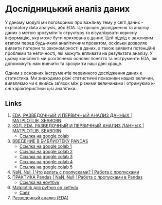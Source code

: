 
# Дослідницький аналіз даних

У даному модулі ми поговоримо про важливу тему у світі даних - exploratory data analysis, або EDA. Це процес дослідження та аналізу даних з метою зрозуміти їх структуру та візуалізувати корисну інформацію, яка може бути прихована в даних. Цей підхід є важливим етапом перед будь-яким аналітичним проектом, оскільки дозволяє виявити патерни та закономірності в даних, а також виявити потенційні проблеми та неточності, які можуть впливати на результати аналізу. У цьому конспекті ми розглянемо основні поняття та інструменти EDA, які допоможуть нам вивчити та зрозуміти наші дані краще.

Одним з основних інструментів первинного дослідження даних є статистика. Ми знаходимо різні статистичні показники наших величин, виявляємо чи є якийсь зв'язок між різними величинами і отримуємо к-сні характеристики цієї аналітики.

## Links

1. [EDA, РАЗВЕДОЧНЫЙ И ПЕРВИЧНЫЙ АНАЛИЗ ДАННЫХ | MATPLOTLIB, SEABORN](https://www.youtube.com/watch?v=uJpDzHGUamg&ab_channel=machinelearrrning)
2. [КОД. EDA, РАЗВЕДОЧНЫЙ И ПЕРВИЧНЫЙ АНАЛИЗ ДАННЫХ | MATPLOTLIB, SEABORN](https://www.youtube.com/watch?v=28XZf0Fv9-0&t=2s&ab_channel=machinelearrrning)
   - [Ссылка на google colab](https://colab.research.google.com/drive/1UzeZKZvjuwYjzVyDjOaah9uyfAGOHQj3)
3. [ВВЕДЕНИЕ В БИБЛИОТЕКУ PANDAS](https://www.youtube.com/watch?v=gJKN8zyG5c0&ab_channel=machinelearrrning)
   - [Ссылка на google colab 1](https://colab.research.google.com/drive/1YJdCdmkHkOTgviOf05QuZpoersxPSlZQ)
   - [Ссылка на google colab 2](https://colab.research.google.com/drive/1EhIEd39bB9W0Q9vz8Akyo9dsv4v7oO3F)
   - [Ссылка на google colab 3](https://colab.research.google.com/drive/1pSJY-VYW8U0oGaPDs4xCMrAb7yUKq2VU)
   - [Ссылка на google colab 4](https://colab.research.google.com/drive/1UtuuNzlqCMcALSZw2T350smqdACTidtx)
   - [Ссылка на google colab 5](https://colab.research.google.com/drive/11YJoNh5VO18ivaMnM_ODaNETNSAnOBbm)
4. [NaN, Null | Что делать с пропусками? | Работа с пропусками](https://www.youtube.com/watch?v=lg3H1Kd0E4o&ab_channel=machinelearrrning)
5. [ПРАКТИКА Pandas | NaN, Null | Работа с пропусками в Pandas](https://www.youtube.com/playlist?list=PLkJJmZ1EJno6F_nVeecHlmKhEXulXqbYe)
   - [Ссылка на ноутбук](https://www.kaggle.com/code/julichitai/handle-nan-pandas/notebook)
6. [Matplotlib для python on selfedu](https://www.youtube.com/playlist?list=PLA0M1Bcd0w8xQx-X5a6eSEOYULNSnHN_p)
   - [Сайт](https://proproprogs.ru/modules/matplotlib-ustanovka-paketa-i-osnovnye-vozmozhnosti)
7. [Разведочный анализ (EDA)](https://habr.com/ru/companies/otus/articles/752434/)

